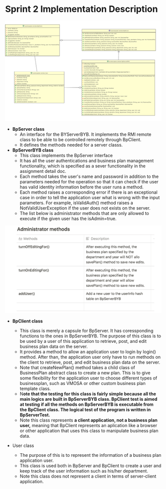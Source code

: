 # Sprint 2 Implementation Description

![Sprint%202%20Implementation%20Description/UMI.png](Sprint%202%20Implementation%20Description/UMI.png)

- **BpServer class**
    - An interface for the BYServerBYB. It implements the RMI remote class to be able to be controlled remotely through BpClient.
    - It defines the methods needed for a server classs.
- **BpServerBYB class**
    - This class implements the BpServer interface
    - It has all the user authentications and business plan management functionality, which is specified as a sever functionality in the assignment detail doc.
    - Each method takes the user's name and password in addition to the parameters needed for the operation so that it can check if the user has valid identity information before the user runs a method.
    - Each method raises a corresponding error if there is an exceptional case in order to tell the application user what is wrong with the input parameters. For example, isValidAuth() method raises a NotValidUserException if the user does not exists on the server.
    - The list below is administrator methods that are only allowed to execute if the given user has the isAdmin=true.
    
![Sprint%202%20Implementation%20Description/UMI.png](Sprint%202%20Implementation%20Description/admin-methods.png)

- **BpClient class**
    - This class is merely a capsule for BpServer. It has coressponding functions to the ones in BpServerBYB. The purpose of this class is to be used by a user of this application to retrieve, post, and edit business plan data on the server.
    - It provides a method to allow an application user to login by login() method. After than, the application user only have to run methods on the client to retrieve, post, and edit business plan data on the server.
    - Note that createNewPlan() method takes a child class of BusinessPlan abstract class to create a new plan. This is to give some flexibility for the application user to choose different types of businessplan, such as VMOSA or other custom business plan template class.
    - N**ote that the testing for this class is fairly simple because all the main logics are built in BpServerBYB class. BpClient test is aimed at testing if all the methods on BpServerBYB is executable from the BpClient class. The logical test of the program is written in BpServerTest.**
    - Note this class represents **a client application, not a business plan user,** meaning that BpClient represents an aplication like a browser or other application that uses this class to manipulate business plan data.

- User class
    - The purpose of this is to represent the information of a business plan application user.
    - This class is used both in BpServer and BpClient to create a user and keep track of the user information such as his/her department.
    - Note this class does not represent a client in terms of server-client application.
